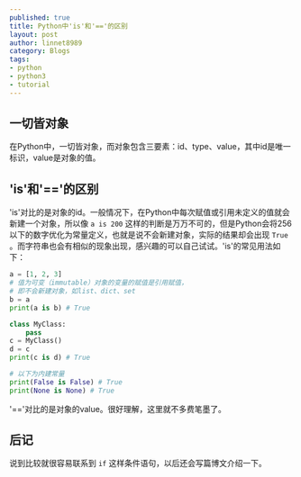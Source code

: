```yaml
---
published: true
title: Python中'is'和'=='的区别
layout: post
author: linnet8989
category: Blogs
tags:
- python
- python3
- tutorial
---
```


## 一切皆对象
在Python中，一切皆对象，而对象包含三要素：id、type、value，其中id是唯一标识，value是对象的值。

## 'is'和'=='的区别
'is'对比的是对象的id。一般情况下，在Python中每次赋值或引用未定义的值就会新建一个对象，所以像 `a is 200` 这样的判断是万万不可的，但是Python会将256以下的数字优化为常量定义，也就是说不会新建对象，实际的结果却会出现 `True` 。而字符串也会有相似的现象出现，感兴趣的可以自己试试。'is'的常见用法如下：

```python
a = [1, 2, 3]
# 值为可变（immutable）对象的变量的赋值是引用赋值，
# 即不会新建对象，如list、dict、set
b = a
print(a is b) # True

class MyClass:
    pass
c = MyClass()
d = c
print(c is d) # True

# 以下为内建常量
print(False is False) # True
print(None is None) # True
```

'=='对比的是对象的value。很好理解，这里就不多费笔墨了。  

## 后记
说到比较就很容易联系到 `if` 这样条件语句，以后还会写篇博文介绍一下。
